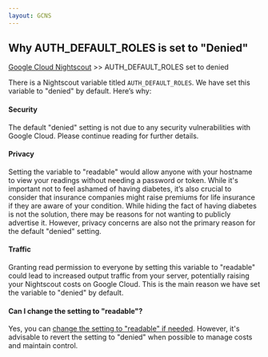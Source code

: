 ```yaml
---
layout: GCNS
---
```


## Why AUTH_DEFAULT_ROLES is set to "Denied"
[Google Cloud Nightscout](./GoogleCloud.md) >> AUTH_DEFAULT_ROLES set to denied  
  
There is a Nightscout variable titled `AUTH_DEFAULT_ROLES`.  We have set this variable to "denied" by default. Here’s why:  
  
#### **Security**
The default "denied" setting is not due to any security vulnerabilities with Google Cloud. Please continue reading for further details.  
  
#### **Privacy**
Setting the variable to "readable" would allow anyone with your hostname to view your readings without needing a password or token.  While it's important not to feel ashamed of having diabetes, it’s also crucial to consider that insurance companies might raise premiums for life insurance if they are aware of your condition. While hiding the fact of having diabetes is not the solution, there may be reasons for not wanting to publicly advertise it.  However, privacy concerns are also not the primary reason for the default "denied" setting.  
  
#### **Traffic**
Granting read permission to everyone by setting this variable to "readable" could lead to increased output traffic from your server, potentially raising your Nightscout costs on Google Cloud.  This is the main reason we have set the variable to "denied" by default.  
  
#### **Can I change the setting to "readable"?**
Yes, you can [change the setting to "readable" if needed](./Auth_Default_Roles.md).  However, it's advisable to revert the setting to "denied" when possible to manage costs and maintain control.  
  
